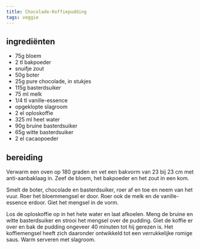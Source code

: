 ```yaml
---
title: Chocolade-Koffiepudding
tags: veggie
---
```


## ingrediënten

* 75g bloem
* 2 tl bakpoeder
* snuifje zout
* 50g boter
* 25g pure chocolade, in stukjes
* 115g basterdsuiker
* 75 ml melk
* 1/4 tl vanille-essence
* opgeklopte slagroom
* 2 el oploskoffie
* 325 ml heet water
* 90g bruine basterdsuiker
* 65g witte basterdsuiker
* 2 el cacaopoeder

## bereiding

Verwarm een oven op 180 graden en vet een bakvorm van 23 bij 23 cm met anti-aanbaklaag in.  Zeef de bloem, het bakpoeder en het zout in een kom.

Smelt de boter, chocolade en basterdsuiker, roer af en toe en neem van het vuur. Roer het bloemmengsel er door. Roer ook de melk en de vanille-essence erdoor. Giet het mengsel in de vorm.

Los de oploskoffie op in het hete water en laat afkoelen. Meng de bruine en witte basterdsuiker en strooi het mengsel over de pudding. Giet de koffie er over en bak de pudding ongeveer 40 minuten tot hij gerezen is. Het koffiemengsel heeft zich daaronder ontwikkeld tot een verrukkelijke romige saus. Warm serveren met slagroom.

